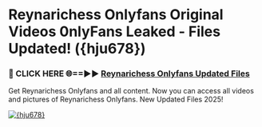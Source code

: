 # Reynarichess Onlyfans Original Videos 0nlyFans Leaked - Files Updated! ({hju678})

<h3>🔴 CLICK HERE 🌐==►► <a href="https://tinyurl.com/ms9xzufz" rel="nofollow">Reynarichess Onlyfans Updated Files</a></h3>

Get Reynarichess Onlyfans and all content. Now you can access all videos and pictures of Reynarichess Onlyfans. New Updated Files 2025!

[![{hju678}](https://i.imgur.com/PQ7UWWw.gif)](https://tinyurl.com/ms9xzufz)